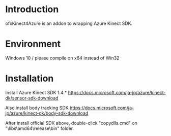 # Introduction

ofxKinect4Azure is an addon to wrapping Azure Kinect SDK.

# Environment

Windows 10 / please compile on x64 instead of Win32

# Installation

Install Azure Kinect SDK 1.4.*
https://docs.microsoft.com/ja-jp/azure/kinect-dk/sensor-sdk-download

Also install body tracking SDK
https://docs.microsoft.com/ja-jp/azure/kinect-dk/body-sdk-download

After install official SDK above, double-click "copydlls.cmd" on "\libs\amd64\release\bin" folder.